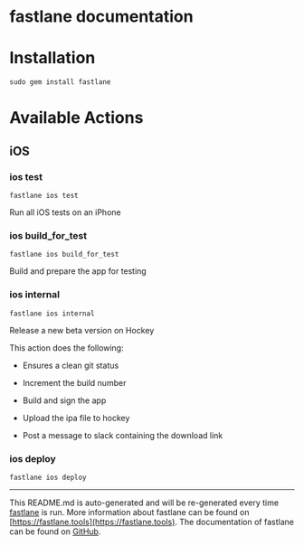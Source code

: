 fastlane documentation
================
# Installation
```
sudo gem install fastlane
```
# Available Actions
## iOS
### ios test
```
fastlane ios test
```
Run all iOS tests on an iPhone
### ios build_for_test
```
fastlane ios build_for_test
```
Build and prepare the app for testing
### ios internal
```
fastlane ios internal
```
Release a new beta version on Hockey

This action does the following:



- Ensures a clean git status

- Increment the build number

- Build and sign the app

- Upload the ipa file to hockey

- Post a message to slack containing the download link
### ios deploy
```
fastlane ios deploy
```


----

This README.md is auto-generated and will be re-generated every time [fastlane](https://fastlane.tools) is run.
More information about fastlane can be found on [https://fastlane.tools](https://fastlane.tools).
The documentation of fastlane can be found on [GitHub](https://github.com/fastlane/fastlane/tree/master/fastlane).

